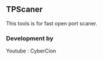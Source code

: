 
## TPScaner
 
 This tools is for fast open port scaner.
  



 

 ### Development by

Youtube : CyberCion

